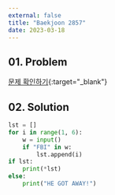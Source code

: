 ```yaml
---
external: false
title: "Baekjoon 2857"
date: 2023-03-18
---
```


## 01. Problem

[문제 확인하기](https://www.acmicpc.net/problem/2857){:target="_blank"}

## 02. Solution

```Python
lst = [] 
for i in range(1, 6): 
    w = input() 
    if "FBI" in w: 
        lst.append(i) 
if lst: 
    print(*lst) 
else: 
    print("HE GOT AWAY!")
```
